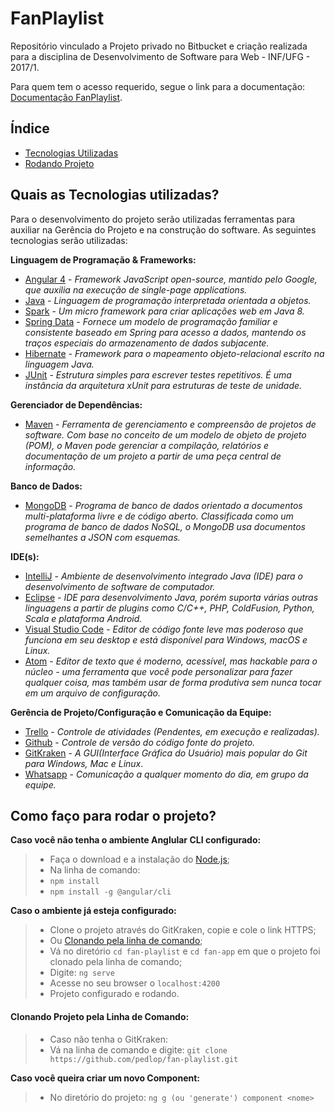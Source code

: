 # **FanPlaylist** #
Repositório vinculado a Projeto privado no Bitbucket e criação realizada para a disciplina de Desenvolvimento de Software para Web - INF/UFG - 2017/1.

Para quem tem o acesso requerido, segue o link para a documentação: [Documentação FanPlaylist](https://bitbucket.org/asbuilt/mobile/src/3012639dfe211020140360a5eb911e45eaa1ba61/docApplication/?at=dev-clean).

Índice
--- 
- [Tecnologias Utilizadas](#quais-as-tecnologias-utilizadas)
- [Rodando Projeto](#como-faço-para-rodar-o-projeto)

## **Quais as Tecnologias utilizadas?** ##

Para o desenvolvimento do projeto serão utilizadas ferramentas para auxiliar na Gerência do Projeto e na construção do software. As seguintes tecnologias serão utilizadas:

**Linguagem de Programação & Frameworks:**
- [Angular 4](https://angular.io/) - _Framework JavaScript open-source, mantido pelo Google, que auxilia na execução de single-page applications._
- [Java](https://www.oracle.com/java/index.html) - _Linguagem de programação interpretada orientada a objetos._
- [Spark](http://sparkjava.com/) - _Um micro framework para criar aplicações web em Java 8._
- [Spring Data](http://projects.spring.io/spring-data/) - _Fornece um modelo de programação familiar e consistente baseado em Spring para acesso a dados, mantendo os traços especiais do armazenamento de dados subjacente._
- [Hibernate](http://hibernate.org/) - _Framework para o mapeamento objeto-relacional escrito na linguagem Java._
- [JUnit](http://junit.org/junit4/) - _Estrutura simples para escrever testes repetitivos. É uma instância da arquitetura xUnit para estruturas de teste de unidade._

**Gerenciador de Dependências:**
- [Maven](https://maven.apache.org/) - _Ferramenta de gerenciamento e compreensão de projetos de software. Com base no conceito de um modelo de objeto de projeto (POM), o Maven pode gerenciar a compilação, relatórios e documentação de um projeto a partir de uma peça central de informação._

**Banco de Dados:**
- [MongoDB](https://www.mongodb.com/) - _Programa de banco de dados orientado a documentos multi-plataforma livre e de código aberto. Classificada como um programa de banco de dados NoSQL, o MongoDB usa documentos semelhantes a JSON com esquemas._

**IDE(s):**
- [IntelliJ](https://www.jetbrains.com/idea/) - _Ambiente de desenvolvimento integrado Java (IDE) para o desenvolvimento de software de computador._
- [Eclipse](https://eclipse.org/) - _IDE para desenvolvimento Java, porém suporta várias outras linguagens a partir de plugins como C/C++, PHP, ColdFusion, Python, Scala e plataforma Android._
- [Visual Studio Code](https://code.visualstudio.com/) - _Editor de código fonte leve mas poderoso que funciona em seu desktop e está disponível para Windows, macOS e Linux._
- [Atom](https://atom.io/) - _Editor de texto que é moderno, acessível, mas hackable para o núcleo - uma ferramenta que você pode personalizar para fazer qualquer coisa, mas também usar de forma produtiva sem nunca tocar em um arquivo de configuração._

**Gerência de Projeto/Configuração e Comunicação da Equipe:**
- [Trello](https://trello.com/) - _Controle de atividades (Pendentes, em execução e realizadas)._
- [Github](https://github.com/) - _Controle de versão do código fonte do projeto._
- [GitKraken](https://www.gitkraken.com/) - _A GUI(Interface Gráfica do Usuário) mais popular do Git para Windows, Mac e Linux_.
- [Whatsapp](https://web.whatsapp.com/) - _Comunicação a qualquer momento do dia, em grupo da equipe._

## **Como faço para rodar o projeto?** ##

**Caso você não tenha o ambiente Anglular CLI configurado:**
>* Faça o download e a instalação do [Node.js](https://nodejs.org/en/);
>* Na linha de comando:
>* `npm install`
>* `npm install -g @angular/cli`

**Caso o ambiente já esteja configurado:**
>* Clone o projeto através do GitKraken, copie e cole o link HTTPS;
>* Ou [Clonando pela linha de comando](#clonando-projeto-pela-linha-de-comando);
>* Vá no diretório `cd fan-playlist` e `cd fan-app` em que o projeto foi clonado pela linha de comando;
>* Digite: `ng serve`
>* Acesse no seu browser o `localhost:4200`
>* Projeto configurado e rodando.

#### **Clonando Projeto pela Linha de Comando:**
>* Caso não tenha o GitKraken:
>* Vá na linha de comando e digite:
> `git clone https://github.com/pedlop/fan-playlist.git`

**Caso você queira criar um novo Component:**
> * No diretório do projeto:
> `ng g (ou 'generate') component <nome>`
